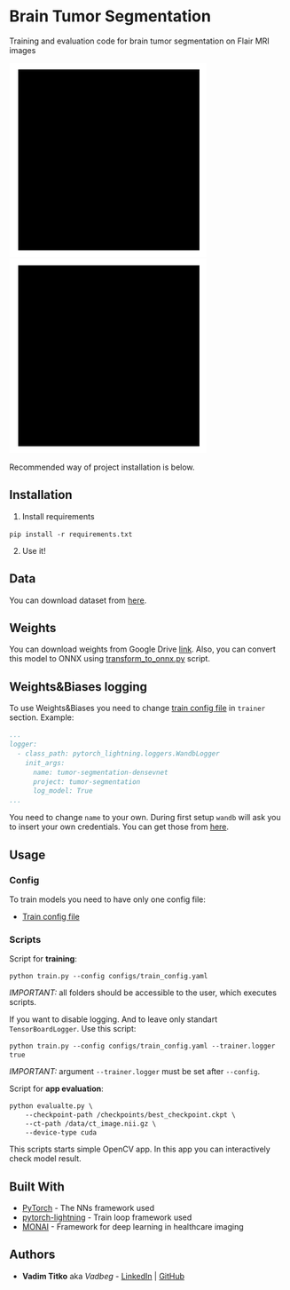 # Brain Tumor Segmentation

Training and evaluation code for brain tumor segmentation on Flair MRI images

![tumor_seg_example1](images/tumor_seg_example1.gif)
![tumor_seg_example2](images/tumor_seg_example2.gif)

Recommended way of project installation is below.

## Installation

1. Install requirements

`pip install -r requirements.txt`

2. Use it!

## Data

You can download dataset from [here](https://www.kaggle.com/dschettler8845/brats-2021-task1).

## Weights

You can download weights from Google Drive [link](https://drive.google.com/file/d/1yAlu4bdNc0lCxdMtci9vNIEJo6XWmiyQ/view?usp=sharing). Also, you
can convert this model to ONNX using [transform_to_onnx.py](scripts/transform_to_onnx.py) script. 

## Weights&Biases logging

To use Weights&Biases you need to change [train config file](configs/train_config.yaml) in `trainer` section. Example:
```yaml
...
logger:
  - class_path: pytorch_lightning.loggers.WandbLogger
    init_args:
      name: tumor-segmentation-densevnet
      project: tumor-segmentation
      log_model: True
...
```

You need to change `name` to your own. During first setup `wandb` will ask you to insert your own credentials.
You can get those from [here](https://wandb.ai/settings).

## Usage

### Config

To train models you need to have only one config file:
 * [Train config file](configs/train_config.yaml)

### Scripts

Script for **training**:

```
python train.py --config configs/train_config.yaml
```
*IMPORTANT:* all folders should be accessible to the user, which executes scripts.

If you want to disable logging. And to leave only standart `TensorBoardLogger`. Use this script:
```
python train.py --config configs/train_config.yaml --trainer.logger true
```
*IMPORTANT:* argument `--trainer.logger` must be set after `--config`.


Script for **app evaluation**:

```
python evalualte.py \
    --checkpoint-path /checkpoints/best_checkpoint.ckpt \
    --ct-path /data/ct_image.nii.gz \
    --device-type cuda
```

This scripts starts simple OpenCV app. In this app you can interactively check model result.


## Built With

* [PyTorch](https://pytorch.org) - The NNs framework used
* [pytorch-lightning](https://www.pytorchlightning.ai) - Train loop framework used
* [MONAI](https://github.com/Project-MONAI/MONAI) - Framework for deep learning in healthcare imaging

## Authors

* **Vadim Titko** aka *Vadbeg* -
[LinkedIn](https://www.linkedin.com/in/vadtitko/) |
[GitHub](https://github.com/Vadbeg/PythonHomework/commits?author=Vadbeg)
